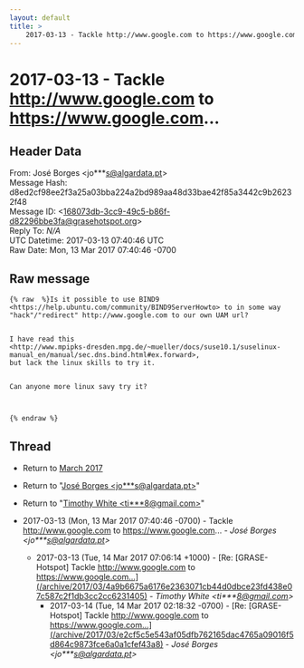 ```yaml
---
layout: default
title: >
    2017-03-13 - Tackle http://www.google.com to https://www.google.com...
---
```


# 2017-03-13 - Tackle http://www.google.com to https://www.google.com...

## Header Data

From: José Borges \<jo***s@algardata.pt\><br>
Message Hash: d8ed2cf98ee2f3a25a03bba224a2bd989aa48d33bae42f85a3442c9b26232f48<br>
Message ID: \<168073db-3cc9-49c5-b86f-d82296bbe3fa@grasehotspot.org\><br>
Reply To: _N/A_<br>
UTC Datetime: 2017-03-13 07:40:46 UTC<br>
Raw Date: Mon, 13 Mar 2017 07:40:46 -0700<br>

## Raw message

```
{% raw  %}Is it possible to use BIND9 
<https://help.ubuntu.com/community/BIND9ServerHowto> to in some way 
"hack"/"redirect" http://www.google.com to our own UAM url?


I have read this 
<http://www.mpipks-dresden.mpg.de/~mueller/docs/suse10.1/suselinux-manual_en/manual/sec.dns.bind.html#ex.forward>, 
but lack the linux skills to try it.


Can anyone more linux savy try it?



{% endraw %}
```

## Thread

+ Return to [March 2017](/archive/2017/03)

+ Return to "[José Borges <jo***s<span>@</span>algardata.pt>](/authors/jo___s_at_algardata_pt)"
+ Return to "[Timothy White <ti***8<span>@</span>gmail.com>](/authors/ti___8_at_gmail_com)"

+ 2017-03-13 (Mon, 13 Mar 2017 07:40:46 -0700) - Tackle http://www.google.com to https://www.google.com... - _José Borges \<jo***s@algardata.pt\>_
  + 2017-03-13 (Tue, 14 Mar 2017 07:06:14 +1000) - [Re: [GRASE-Hotspot] Tackle http://www.google.com to https://www.google.com...](/archive/2017/03/4a9b6675a6176e2363071cb44d0dbce23fd438e07c587c2f1db3cc2cc6231405) - _Timothy White \<ti***8@gmail.com\>_
    + 2017-03-14 (Tue, 14 Mar 2017 02:18:32 -0700) - [Re: [GRASE-Hotspot] Tackle http://www.google.com to https://www.google.com...](/archive/2017/03/e2cf5c5e543af05dfb762165dac4765a09016f5d864c9873fce6a0a1cfef43a8) - _José Borges \<jo***s@algardata.pt\>_

